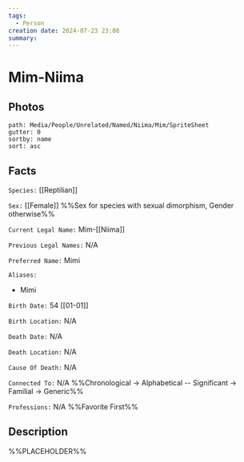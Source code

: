 ```yaml
---
tags:
  - Person
creation date: 2024-07-23 23:08
summary:
---
```

# Mim-Niima

## Photos

```img-gallery
path: Media/People/Unrelated/Named/Niima/Mim/SpriteSheet
gutter: 0
sortby: name
sort: asc
```

## Facts

`Species:` [[Reptilian]]

`Sex:` [[Female]] %%Sex for species with sexual dimorphism, Gender otherwise%%

`Current Legal Name:` Mim-[[Niima]]

`Previous Legal Names:` N/A

`Preferred Name:` Mimi

`Aliases:`
- Mimi

`Birth Date:` 54 [[01-01]]

`Birth Location:` N/A

`Death Date:` N/A

`Death Location:` N/A

`Cause Of Death:` N/A

`Connected To:` N/A %%Chronological -> Alphabetical -- Significant -> Familial -> Generic%%

`Professions:` N/A %%Favorite First%%

## Description

%%PLACEHOLDER%%
